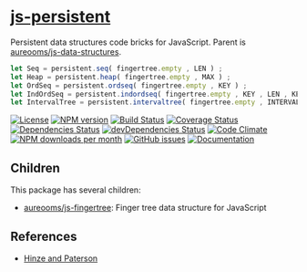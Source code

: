 [js-persistent](http://aureooms.github.io/js-persistent)
==

Persistent data structures code bricks for JavaScript. Parent is [aureooms/js-data-structures](https://github.com/aureooms/js-data-structures).

```js
let Seq = persistent.seq( fingertree.empty , LEN ) ;
let Heap = persistent.heap( fingertree.empty , MAX ) ;
let OrdSeq = persistent.ordseq( fingertree.empty , KEY ) ;
let IndOrdSeq = persistent.indordseq( fingertree.empty , KEY , LEN , KEY_LEN ) ;
let IntervalTree = persistent.intervaltree( fingertree.empty , INTERVAL ) ;
```


[![License](https://img.shields.io/github/license/aureooms/js-persistent.svg?style=flat)](https://raw.githubusercontent.com/aureooms/js-persistent/master/LICENSE)
[![NPM version](https://img.shields.io/npm/v/@aureooms/js-persistent.svg?style=flat)](https://www.npmjs.org/package/@aureooms/js-persistent)
[![Build Status](https://img.shields.io/travis/aureooms/js-persistent.svg?style=flat)](https://travis-ci.org/aureooms/js-persistent)
[![Coverage Status](https://img.shields.io/coveralls/aureooms/js-persistent.svg?style=flat)](https://coveralls.io/r/aureooms/js-persistent)
[![Dependencies Status](https://img.shields.io/david/aureooms/js-persistent.svg?style=flat)](https://david-dm.org/aureooms/js-persistent#info=dependencies)
[![devDependencies Status](https://img.shields.io/david/dev/aureooms/js-persistent.svg?style=flat)](https://david-dm.org/aureooms/js-persistent#info=devDependencies)
[![Code Climate](https://img.shields.io/codeclimate/github/aureooms/js-persistent.svg?style=flat)](https://codeclimate.com/github/aureooms/js-persistent)
[![NPM downloads per month](https://img.shields.io/npm/dm/@aureooms/js-persistent.svg?style=flat)](https://www.npmjs.org/package/@aureooms/js-persistent)
[![GitHub issues](https://img.shields.io/github/issues/aureooms/js-persistent.svg?style=flat)](https://github.com/aureooms/js-persistent/issues)
[![Documentation](https://aureooms.github.io/js-persistent/badge.svg)](https://aureooms.github.io/js-persistent/source.html)


## Children

This package has several children:

  - [aureooms/js-fingertree](https://github.com/aureooms/js-fingertree): Finger tree data structure for JavaScript


## References

  - [Hinze and Paterson](http://staff.city.ac.uk/~ross/papers/FingerTree.pdf)

